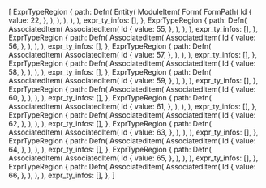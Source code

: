 [
    ExprTypeRegion {
        path: Defn(
            Entity(
                ModuleItem(
                    Form(
                        FormPath(
                            Id {
                                value: 22,
                            },
                        ),
                    ),
                ),
            ),
        ),
        expr_ty_infos: [],
    },
    ExprTypeRegion {
        path: Defn(
            AssociatedItem(
                AssociatedItem(
                    Id {
                        value: 55,
                    },
                ),
            ),
        ),
        expr_ty_infos: [],
    },
    ExprTypeRegion {
        path: Defn(
            AssociatedItem(
                AssociatedItem(
                    Id {
                        value: 56,
                    },
                ),
            ),
        ),
        expr_ty_infos: [],
    },
    ExprTypeRegion {
        path: Defn(
            AssociatedItem(
                AssociatedItem(
                    Id {
                        value: 57,
                    },
                ),
            ),
        ),
        expr_ty_infos: [],
    },
    ExprTypeRegion {
        path: Defn(
            AssociatedItem(
                AssociatedItem(
                    Id {
                        value: 58,
                    },
                ),
            ),
        ),
        expr_ty_infos: [],
    },
    ExprTypeRegion {
        path: Defn(
            AssociatedItem(
                AssociatedItem(
                    Id {
                        value: 59,
                    },
                ),
            ),
        ),
        expr_ty_infos: [],
    },
    ExprTypeRegion {
        path: Defn(
            AssociatedItem(
                AssociatedItem(
                    Id {
                        value: 60,
                    },
                ),
            ),
        ),
        expr_ty_infos: [],
    },
    ExprTypeRegion {
        path: Defn(
            AssociatedItem(
                AssociatedItem(
                    Id {
                        value: 61,
                    },
                ),
            ),
        ),
        expr_ty_infos: [],
    },
    ExprTypeRegion {
        path: Defn(
            AssociatedItem(
                AssociatedItem(
                    Id {
                        value: 62,
                    },
                ),
            ),
        ),
        expr_ty_infos: [],
    },
    ExprTypeRegion {
        path: Defn(
            AssociatedItem(
                AssociatedItem(
                    Id {
                        value: 63,
                    },
                ),
            ),
        ),
        expr_ty_infos: [],
    },
    ExprTypeRegion {
        path: Defn(
            AssociatedItem(
                AssociatedItem(
                    Id {
                        value: 64,
                    },
                ),
            ),
        ),
        expr_ty_infos: [],
    },
    ExprTypeRegion {
        path: Defn(
            AssociatedItem(
                AssociatedItem(
                    Id {
                        value: 65,
                    },
                ),
            ),
        ),
        expr_ty_infos: [],
    },
    ExprTypeRegion {
        path: Defn(
            AssociatedItem(
                AssociatedItem(
                    Id {
                        value: 66,
                    },
                ),
            ),
        ),
        expr_ty_infos: [],
    },
]